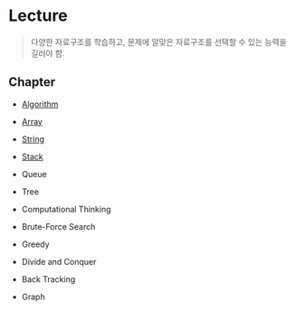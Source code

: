 # Lecture

> 다양한 자료구조를 학습하고, 문제에 알맞은 자료구조를 선택할 수 있는 능력을 길러야 함.

## Chapter

- [Algorithm](./algorithm.md)

- [Array](./array/readme.md)

- [String](./string/readme.md)

- [Stack](./stack/readme.md)

- Queue

- Tree

- Computational Thinking

- Brute-Force Search

- Greedy

- Divide and Conquer

- Back Tracking

- Graph
